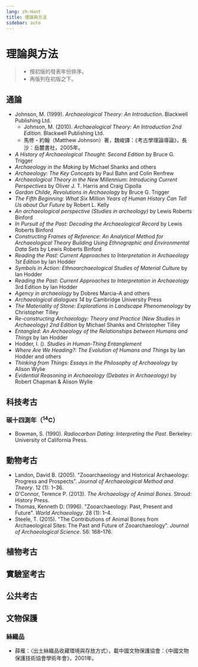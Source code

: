 ```yaml
---
lang: zh-Hant
title: 理論與方法
sidebar: auto
---
```


<!--中文書籍格式，作者：《書名》，城市：出版社，年份。-->
<!--中文論文格式，作者：〈文章標題〉，《期刊名》年份期數，頁碼。-->
<!--英文文獻統一使用APA格式。-->

# 理論與方法
> - 按初版的發表年份排序。
> - 再版列在初版之下。

## 通論
- Johnson, M. (1999). *Archaeological Theory: An Introduction*. Blackwell Publishing Ltd.
  - Johnson, M. (2010). *Archaeological Theory: An Introduction 2nd Edition*. Blackwell Publishing Ltd.
  - 馬修・約翰（Matthew Johnson）著，魏峻譯：《考古學理論導論》，長沙：岳麓書社，2005年。
- *A History of Archaeological Thought: Second Edition* by Bruce G. Trigger
- *Archaeology in the Making* by Michael Shanks and others
- *Archaeology: The Key Concepts* by Paul Bahn and Colin Renfrew
- *Archaeological Theory in the New Millennium: Introducing Current Perspectives*  by Oliver J. T. Harris and Craig Cipolla
- *Gordon Childe, Revolutions in Archaeology* by Bruce G. Trigger
- *The Fifth Beginning: What Six Million Years of Human History Can Tell Us about Our Future* by Robert L. Kelly
- *An archaeological perspective (Studies in archeology)* by Lewis Roberts Binford
- *In Pursuit of the Past: Decoding the Archaeological Record* by Lewis Roberts Binford
- *Constructing Frames of Reference: An Analytical Method for Archaeological Theory Building Using Ethnographic and Environmental Data Sets* by Lewis Roberts Binford
- *Reading the Past: Current Approaches to Interpretation in Archaeology 1st Edition* by Ian Hodder
- *Symbols in Action: Ethnoarchaeological Studies of Material Culture* by Ian Hodder
- *Reading the Past: Current Approaches to Interpretation in Archaeology* 3rd Edition by Ian Hodder
- *Agency in archaeology* by Dobres Marcia-A and others
- *Archaeological dialogues 14* by Cambridge University Press
- *The Materiality of Stone: Explorations in Landscape Phenomenology* by Christopher Tilley
- *Re-constructing Archaeology: Theory and Practice (New Studies in Archaeology) 2nd Edition* by Michael Shanks and Christopher Tilley 
- *Entangled: An Archaeology of the Relationships between Humans and Things* by Ian Hodder
- Hodder, I. (). *Studies in Human-Thing Entanglement*
- *Where Are We Heading?: The Evolution of Humans and Things* by Ian Hodder and others
- *Thinking from Things: Essays in the Philosophy of Archaeology* by Alison Wylie
- *Evidential Reasoning in Archaeology (Debates in Archaeology)*  by Robert Chapman & Alison Wylie

## 科技考古
### 碳十四測年（<sup>14</sup>C）
- Bowman, S. (1990). *Radiocarbon Dating: Interpreting the Past*. Berkeley: University of California Press.
## 動物考古
- Landon, David B. (2005). "Zooarchaeology and Historical Archaeology: Progress and Prospects". *Journal of Archaeological Method and Theory*. 12 (1): 1–36.
- O'Connor, Terence P. (2013). *The Archaeology of Animal Bones*. Stroud: History Press.
- Thomas, Kenneth D. (1996). "Zooarchaeology: Past, Present and Future". *World Archaeology*. 28 (1): 1–4.
- Steele, T. (2015). "The Contributions of Animal Bones from Archaeological Sites: The Past and Future of Zooarchaeology". *Journal of Archaeological Science*. 56: 168–176.
## 植物考古
## 實驗室考古
## 公共考古
## 文物保護
### 絲織品
- 薛雁：〈出土絲織品收藏環境與存放方式〉，載中國文物保護協會：《中國文物保護技術協會學術年會》，2001年。